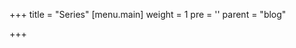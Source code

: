 +++
title = "Series"
[menu.main]
  weight = 1
  pre = '<i class="fas fa-fw fa-columns"></i>'
  parent = "blog"
  
+++
